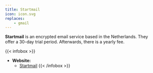 ```yaml
---
title: Startmail
icon: icon.svg
replaces:
    - gmail
---
```


**Startmail** is an encrypted email service based in the Netherlands.
They offer a 30-day trial period. Afterwards, there is a yearly fee.

{{< infobox >}}
- **Website:**
    - [Startmail](https://www.startmail.com/)
{{< /infobox >}}
